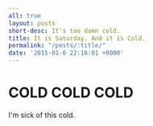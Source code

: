```yaml
---
all: true
layout: posts
short-desc: It's too damn cold.
title: It is Saturday. And it is Cold.
permalink: "/posts/:title/"
date: '2015-01-6 22:16:01 +0000'
---
```


# COLD COLD COLD
I'm sick of this cold.
